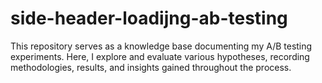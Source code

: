 # side-header-loadijng-ab-testing
This repository serves as a knowledge base documenting my A/B testing experiments. Here, I explore and evaluate various hypotheses, recording methodologies, results, and insights gained throughout the process.
